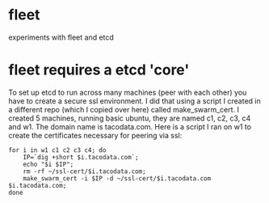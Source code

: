 # fleet
experiments with fleet and etcd
# fleet requires a etcd 'core'
To set up etcd to run across many machines (peer with each other) you
have to create a secure ssl environment.  I did that using a script I created
in a different repo (which I copied over here) called make_swarm_cert. I created 5
machines, running basic ubuntu, they are named c1, c2, c3, c4 and w1.  The domain
name is tacodata.com.  Here is a script I ran on w1 to create the certificates
necessary for peering via ssl:

```
for i in w1 c1 c2 c3 c4; do
    IP=`dig +short $i.tacodata.com`;
    echo "$i $IP";
    rm -rf ~/ssl-cert/$i.tacodata.com;
    make_swarm_cert -i $IP -d ~/ssl-cert/$i.tacodata.com $i.tacodata.com;
done
```
 
